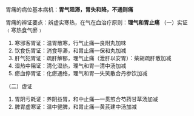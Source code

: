 胃痛的病位基本病机：**胃气阻滞，胃失和降，不通则痛**

胃痛的辨证要点：辨虚实寒热，在气在血治疗原则：**理气和胃止痛**
（一）实证﹙寒热食气瘀﹚
1. 寒邪客胃证：温胃散寒，行气止痛—良附丸加味
2. 饮食伤胃证：消食导滞，和胃止痛—保和丸加减
3. 肝气犯胃证：疏肝解郁，理气止痛（泄肝以安胃）：柴胡疏肝散加减
4. 湿热中阻证：清化湿热，理气和胃—清中汤加减
5. 瘀血停胃证：化瘀通络，理气和胃—失笑散合丹参饮加减

（二）虚证
1. 胃阴亏耗证：养阴益胃，和中止痛—一贯煎合芍药甘草汤加减
2. 脾胃虚寒证：温中健脾，和胃止痛—黄芪建中汤加减